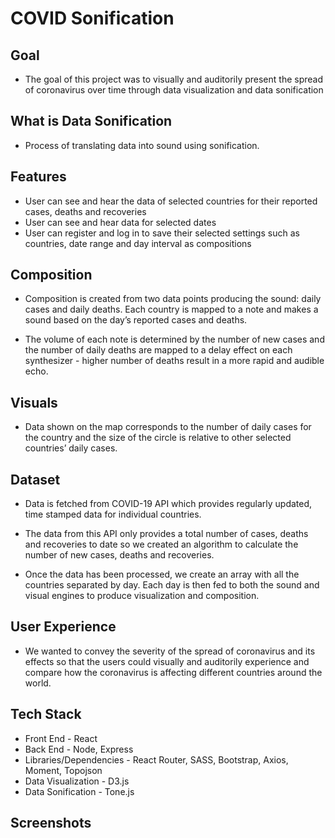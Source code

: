 # COVID Sonification

## Goal

- The goal of this project was to visually and auditorily present the spread of coronavirus over time through data visualization and data sonification

## What is Data Sonification

- Process of translating data into sound using sonification.

## Features

- User can see and hear the data of selected countries for their reported cases, deaths and recoveries
- User can see and hear data for selected dates
- User can register and log in to save their selected settings such as countries, date range and day interval as compositions

## Composition

- Composition is created from two data points producing the sound: daily cases and daily deaths. Each country is mapped to a note and makes a sound based on the day’s reported cases and deaths.

- The volume of each note is determined by the number of new cases and the number of daily deaths are mapped to a delay effect on each synthesizer - higher number of deaths result in a more rapid and audible echo.

## Visuals

- Data shown on the map corresponds to the number of daily cases for the country and the size of the circle is relative to other selected countries’ daily cases.

## Dataset

- Data is fetched from COVID-19 API which provides regularly updated, time stamped data for individual countries.

- The data from this API only provides a total number of cases, deaths and recoveries to date so we created an algorithm to calculate the number of new cases, deaths and recoveries.

- Once the data has been processed, we create an array with all the countries separated by day. Each day is then fed to both the sound and visual engines to produce visualization and composition.

## User Experience

- We wanted to convey the severity of the spread of coronavirus and its effects so that the users could visually and auditorily experience and compare how the coronavirus is affecting different countries around the world.

## Tech Stack

- Front End - React
- Back End - Node, Express
- Libraries/Dependencies - React Router, SASS, Bootstrap, Axios, Moment, Topojson
- Data Visualization - D3.js
- Data Sonification - Tone.js

## Screenshots
